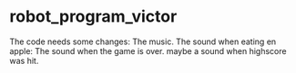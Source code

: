 # robot_program_victor
The code needs some changes:
The music.
The sound when eating en apple:
The sound when the game is over.
maybe a sound when highscore was hit.

